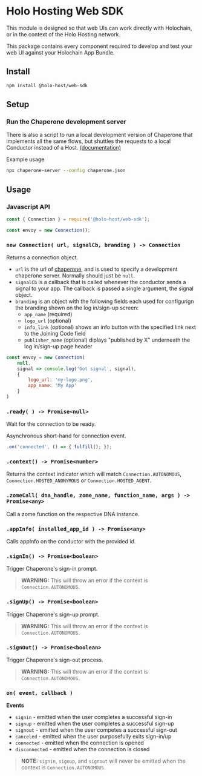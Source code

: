 
# Holo Hosting Web SDK
This module is designed so that web UIs can work directly with Holochain, or in the context of the
Holo Hosting network.

This package contains every component required to develop and test your web UI against your
Holochain App Bundle.

## Install

```bash
npm install @holo-host/web-sdk
```

## Setup

### Run the Chaperone development server
There is also a script to run a local development version of Chaperone that implements all the same
flows, but shuttles the requests to a local Conductor instead of a Host. [(documentation)](https://github.com/Holo-Host/chaperone/#npx-chaperone-server---config-configruation)

Example usage
```bash
npx chaperone-server --config chaperone.json
```


## Usage

### Javascript API

```javascript
const { Connection } = require('@holo-host/web-sdk');

const envoy = new Connection();
```

### `new Connection( url, signalCb, branding ) -> Connection`
Returns a connection object.
- `url` is the url of [chaperone](https://github.com/Holo-Host/chaperone), and is used to specify a development chaperone server. Normally should just be `null`.
- `signalCb` is a callback that is called whenever the conductor sends a signal to your app. The callback is passed a single argument, the signal object.
- `branding` is an object with the following fields each used for configurign the branding shown on the log in/sign-up screen:
    - `app_name` (required)
    - `logo_url` (optional)
    - `info_link` (optional) shows an info button with the specified link next to the Joining Code field
    - `publisher_name` (optional) diplays "published by X" underneath the log in/sign-up page header

```javascript
const envoy = new Connection(
    null,
    signal => console.log('Got signal', signal),
    {
        logo_url: 'my-logo.png',
        app_name: 'My App'
    }
)
```

### `.ready( ) -> Promise<null>`
Wait for the connection to be ready.

Asynchronous short-hand for connection event.
```javascript
.on('connected', () => { fulfill(); });
```

### `.context() -> Promise<number>`
Returns the context indicator which will match `Connection.AUTONOMOUS`,
`Connection.HOSTED_ANONYMOUS` or `Connection.HOSTED_AGENT`.

### `.zomeCall( dna_handle, zome_name, function_name, args ) -> Promise<any>`
Call a zome function on the respective DNA instance.

### `.appInfo( installed_app_id ) -> Promise<any>`
Calls appInfo on the conductor with the provided id.

### `.signIn() -> Promise<boolean>`
Trigger Chaperone's sign-in prompt.

> **WARNING:** This will throw an error if the context is `Connection.AUTONOMOUS`.

### `.signUp() -> Promise<boolean>`
Trigger Chaperone's sign-up prompt.

> **WARNING:** This will throw an error if the context is `Connection.AUTONOMOUS`.

### `.signOut() -> Promise<boolean>`
Trigger Chaperone's sign-out process.

> **WARNING:** This will throw an error if the context is `Connection.AUTONOMOUS`.

### `on( event, callback )`

**Events**

- `signin` - emitted when the user completes a successful sign-in
- `signup` - emitted when the user completes a successful sign-up
- `signout` - emitted when the user competes a successful sign-out
- `canceled` - emitted when the user purposefully exits sign-in/up
- `connected` - emitted when the connection is opened
- `disconnected` - emitted when the connection is closed

> **NOTE:** `signin`, `signup`, and `signout` will never be emitted when the context is
> `Connection.AUTONOMOUS`.
